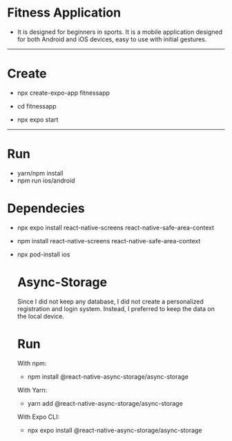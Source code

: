 # Fitness Application
- It is designed for beginners in sports. It is a mobile application designed for both Android and iOS devices, easy to use with initial gestures.
------------------------------------------------------------------------------------------------------------------------------------

# Create

- npx create-expo-app fitnessapp

- cd fitnessapp
- npx expo start

------------------------------------------------------------------------------------------------------------------------------------

# Run

- yarn/npm install
- npm run ios/android

# Dependecies 

- npx expo install react-native-screens react-native-safe-area-context
- npm install react-native-screens react-native-safe-area-context
- npx pod-install ios 

   # Async-Storage
  Since I did not keep any database, I did not create a personalized registration and login system. Instead, I preferred to keep the data on the local device.

  # Run
  With npm:
  
  - npm install @react-native-async-storage/async-storage
  
  With Yarn:
  
  - yarn add @react-native-async-storage/async-storage
  
  With Expo CLI:
  
  - npx expo install @react-native-async-storage/async-storage

